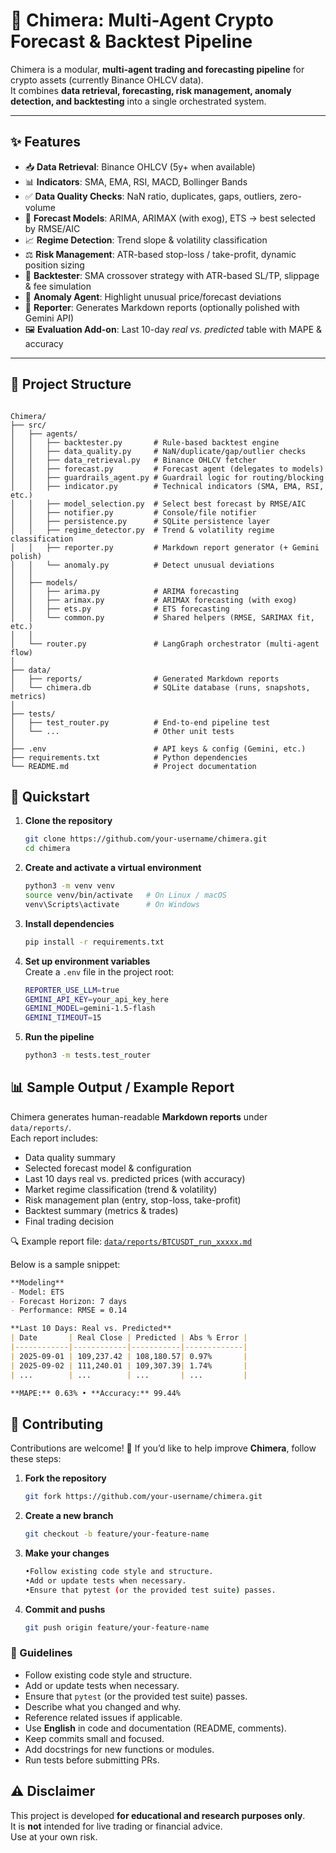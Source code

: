 # 🐉 Chimera: Multi-Agent Crypto Forecast & Backtest Pipeline

Chimera is a modular, **multi-agent trading and forecasting pipeline** for crypto assets (currently Binance OHLCV data).  
It combines **data retrieval, forecasting, risk management, anomaly detection, and backtesting** into a single orchestrated system.

---

## ✨ Features

- 📥 **Data Retrieval**: Binance OHLCV (5y+ when available)  
- 📊 **Indicators**: SMA, EMA, RSI, MACD, Bollinger Bands  
- ✅ **Data Quality Checks**: NaN ratio, duplicates, gaps, outliers, zero-volume  
- 🤖 **Forecast Models**: ARIMA, ARIMAX (with exog), ETS → best selected by RMSE/AIC  
- 📈 **Regime Detection**: Trend slope & volatility classification  
- ⚖️ **Risk Management**: ATR-based stop-loss / take-profit, dynamic position sizing  
- 🧪 **Backtester**: SMA crossover strategy with ATR-based SL/TP, slippage & fee simulation  
- 🚨 **Anomaly Agent**: Highlight unusual price/forecast deviations  
- 🧾 **Reporter**: Generates Markdown reports (optionally polished with Gemini API)  
- 🖼️ **Evaluation Add-on**: Last 10-day *real vs. predicted* table with MAPE & accuracy  

---

## 📂 Project Structure
```text

Chimera/
├── src/
│   ├── agents/
│   │   ├── backtester.py       # Rule-based backtest engine
│   │   ├── data_quality.py     # NaN/duplicate/gap/outlier checks
│   │   ├── data_retrieval.py   # Binance OHLCV fetcher
│   │   ├── forecast.py         # Forecast agent (delegates to models)
│   │   ├── guardrails_agent.py # Guardrail logic for routing/blocking
│   │   ├── indicator.py        # Technical indicators (SMA, EMA, RSI, etc.)
│   │   ├── model_selection.py  # Select best forecast by RMSE/AIC
│   │   ├── notifier.py         # Console/file notifier
│   │   ├── persistence.py      # SQLite persistence layer
│   │   ├── regime_detector.py  # Trend & volatility regime classification
│   │   ├── reporter.py         # Markdown report generator (+ Gemini polish)
│   │   └── anomaly.py          # Detect unusual deviations
│   │
│   ├── models/
│   │   ├── arima.py            # ARIMA forecasting
│   │   ├── arimax.py           # ARIMAX forecasting (with exog)
│   │   ├── ets.py              # ETS forecasting
│   │   └── common.py           # Shared helpers (RMSE, SARIMAX fit, etc.)
│   │
│   └── router.py               # LangGraph orchestrator (multi-agent flow)
│
├── data/
│   ├── reports/                # Generated Markdown reports
│   └── chimera.db              # SQLite database (runs, snapshots, metrics)
│
├── tests/
│   ├── test_router.py          # End-to-end pipeline test
│   └── ...                     # Other unit tests
│
├── .env                        # API keys & config (Gemini, etc.)
├── requirements.txt            # Python dependencies
└── README.md                   # Project documentation
```

## 🚀 Quickstart
1. **Clone the repository**
   ```bash
   git clone https://github.com/your-username/chimera.git
   cd chimera
   ```
   
2.	**Create and activate a virtual environment**
     ```bash
     python3 -m venv venv
     source venv/bin/activate   # On Linux / macOS
     venv\Scripts\activate      # On Windows
     ```

   
3.	**Install dependencies**
     ```bash
     pip install -r requirements.txt
     ```

4. **Set up environment variables**  
   Create a `.env` file in the project root:

   ```bash
   REPORTER_USE_LLM=true
   GEMINI_API_KEY=your_api_key_here
   GEMINI_MODEL=gemini-1.5-flash
   GEMINI_TIMEOUT=15
   ```

5.	**Run the pipeline**
     ```bash
     python3 -m tests.test_router
     ```

## 📊 Sample Output / Example Report
Chimera generates human-readable **Markdown reports** under `data/reports/`.  
Each report includes:

- Data quality summary  
- Selected forecast model & configuration  
- Last 10 days real vs. predicted prices (with accuracy)  
- Market regime classification (trend & volatility)  
- Risk management plan (entry, stop-loss, take-profit)  
- Backtest summary (metrics & trades)  
- Final trading decision  

🔍 Example report file: [`data/reports/BTCUSDT_run_xxxxx.md`](data/reports/)  

Below is a sample snippet:

```markdown
**Modeling**
- Model: ETS
- Forecast Horizon: 7 days
- Performance: RMSE = 0.14

**Last 10 Days: Real vs. Predicted**
| Date       | Real Close | Predicted | Abs % Error |
|------------|------------|-----------|-------------|
| 2025-09-01 | 109,237.42 | 108,180.57| 0.97%       |
| 2025-09-02 | 111,240.01 | 109,307.39| 1.74%       |
| ...        | ...        | ...       | ...         |

**MAPE:** 0.63% • **Accuracy:** 99.44%
```

## 🤝 Contributing
Contributions are welcome! 🎉 If you’d like to help improve **Chimera**, follow these steps:

1. **Fork the repository**
   ```bash
   git fork https://github.com/your-username/chimera.git
   ```

2. **Create a new branch**
   ```bash
   git checkout -b feature/your-feature-name
   ```
   
3. **Make your changes**
   ```bash
   •Follow existing code style and structure.
   •Add or update tests when necessary.
   •Ensure that pytest (or the provided test suite) passes.
   ```
4. **Commit and pushs**
    ```bash
    git push origin feature/your-feature-name
   ```

### 📌 Guidelines
- Follow existing code style and structure.  
- Add or update tests when necessary.  
- Ensure that `pytest` (or the provided test suite) passes.  
- Describe what you changed and why.  
- Reference related issues if applicable.  
- Use **English** in code and documentation (README, comments).  
- Keep commits small and focused.  
- Add docstrings for new functions or modules.  
- Run tests before submitting PRs.

## ⚠️ Disclaimer
This project is developed **for educational and research purposes only**.  
It is **not** intended for live trading or financial advice.  
Use at your own risk.







      
